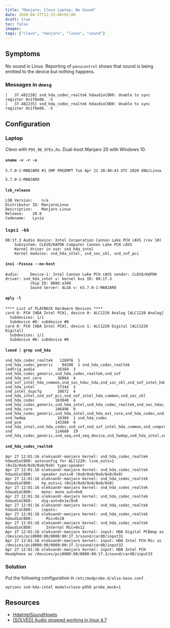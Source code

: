 ```yaml
---
title: "Manjaro; Clevo Laptop; No Sound"
date: 2020-04-27T12:23:40+02:00
draft: true
toc: false
images:
tags: ["clevo", "manjaro", "linux", "sound"]
---
```


## Symptoms

No sound in Linux. Reporting of `pavucontrol` shows that sound is being emitted to the device but nothing happens.

### Messages in `dmesg`

```
[   37.482138] snd_hda_codec_realtek hdaudioC0D0: Unable to sync register 0x1f0e00. -5
[   37.482235] snd_hda_codec_realtek hdaudioC0D0: Unable to sync register 0x1f0e00. -5
```

## Configuration

### Laptop

Clevo with `P95_96_97Ex,Rx`. Dual-boot Manjaro 20 with Windows 10.

#### `uname -v -r -o`

```
5.7.0-1-MANJARO #1 SMP PREEMPT Tue Apr 21 20:48:43 UTC 2020 GNU/Linux
```

`5.7.0-1-MANJARO`

#### `lsb_release`
```
LSB Version:	n/a
Distributor ID:	ManjaroLinux
Description:	Manjaro Linux
Release:	20.0
Codename:	Lysia
```

### `lspci -kk`

```
00:1f.3 Audio device: Intel Corporation Cannon Lake PCH cAVS (rev 10)
	Subsystem: CLEVO/KAPOK Computer Cannon Lake PCH cAVS
	Kernel driver in use: snd_hda_intel
	Kernel modules: snd_hda_intel, snd_soc_skl, snd_sof_pci
```

#### `inxi -Fxxxza --no-host`

```
Audio:     Device-1: Intel Cannon Lake PCH cAVS vendor: CLEVO/KAPOK driver: snd_hda_intel v: kernel bus ID: 00:1f.3
           chip ID: 8086:a348
           Sound Server: ALSA v: k5.7.0-1-MANJARO
```
#### `aply -l`

```
**** List of PLAYBACK Hardware Devices ****
card 0: PCH [HDA Intel PCH], device 0: ALC1220 Analog [ALC1220 Analog]
  Subdevices: 1/1
  Subdevice #0: subdevice #0
card 0: PCH [HDA Intel PCH], device 1: ALC1220 Digital [ALC1220 Digital]
  Subdevices: 1/1
  Subdevice #0: subdevice #0
```

#### `lsmod | grep snd_hda`

```
snd_hda_codec_realtek   126976  1
snd_hda_codec_generic    94208  1 snd_hda_codec_realtek
ledtrig_audio          16384  3 snd_hda_codec_generic,snd_hda_codec_realtek,snd_sof
snd_hda_ext_core       36864  4 snd_sof_intel_hda_common,snd_soc_hdac_hda,snd_soc_skl,snd_sof_intel_hda
snd_hda_intel          57344  3
snd_intel_dspcfg       28672  4 snd_hda_intel,snd_sof_pci,snd_sof_intel_hda_common,snd_soc_skl
snd_hda_codec         163840  4 snd_hda_codec_generic,snd_hda_intel,snd_hda_codec_realtek,snd_soc_hdac_hda
snd_hda_core          106496  9 snd_hda_codec_generic,snd_hda_intel,snd_hda_ext_core,snd_hda_codec,snd_hda_codec_realtek,snd_sof_intel_hda_common,snd_soc_hdac_hda,snd_soc_skl,snd_sof_intel_hda
snd_hwdep              16384  1 snd_hda_codec
snd_pcm               143360  9 snd_hda_intel,snd_hda_codec,snd_sof,snd_sof_intel_hda_common,snd_compress,snd_soc_core,snd_soc_skl,snd_hda_core,snd_pcm_dmaengine
snd                   114688  19 snd_hda_codec_generic,snd_seq,snd_seq_device,snd_hwdep,snd_hda_intel,snd_hda_codec,snd_hda_codec_realtek,snd_timer,snd_compress,snd_soc_core,snd_pcm
```


#### `snd_hda_codec_realtek`

```
Apr 27 12:01:16 oleksandr-manjaro kernel: snd_hda_codec_realtek hdaudioC0D0: autoconfig for ALC1220: line_outs=1 (0x1b/0x0/0x0/0x0/0x0) type:speaker
Apr 27 12:01:16 oleksandr-manjaro kernel: snd_hda_codec_realtek hdaudioC0D0:    speaker_outs=0 (0x0/0x0/0x0/0x0/0x0)
Apr 27 12:01:16 oleksandr-manjaro kernel: snd_hda_codec_realtek hdaudioC0D0:    hp_outs=1 (0x14/0x0/0x0/0x0/0x0)
Apr 27 12:01:16 oleksandr-manjaro kernel: snd_hda_codec_realtek hdaudioC0D0:    mono: mono_out=0x0
Apr 27 12:01:16 oleksandr-manjaro kernel: snd_hda_codec_realtek hdaudioC0D0:    dig-out=0x1e/0x0
Apr 27 12:01:16 oleksandr-manjaro kernel: snd_hda_codec_realtek hdaudioC0D0:    inputs:
Apr 27 12:01:16 oleksandr-manjaro kernel: snd_hda_codec_realtek hdaudioC0D0:      Mic=0x18
Apr 27 12:01:16 oleksandr-manjaro kernel: snd_hda_codec_realtek hdaudioC0D0:      Internal Mic=0x12
Apr 27 12:01:16 oleksandr-manjaro kernel: input: HDA Digital PCBeep as /devices/pci0000:00/0000:00:1f.3/sound/card0/input31
Apr 27 12:01:16 oleksandr-manjaro kernel: input: HDA Intel PCH Mic as /devices/pci0000:00/0000:00:1f.3/sound/card0/input32
Apr 27 12:01:16 oleksandr-manjaro kernel: input: HDA Intel PCH Headphone as /devices/pci0000:00/0000:00:1f.3/sound/card0/input33
```

### Solution

Put the following configuration in `/etc/modprobe.d/alsa-base.conf`.
```
options snd-hda-intel model=clevo-p950 probe_mask=1
```

## Resources

- [HdaIntelSoundHowto](https://help.ubuntu.com/community/HdaIntelSoundHowto)
- [[SOLVED] Audio stopped working in linux 4.7](https://bbs.archlinux.org/viewtopic.php?id=216104)
